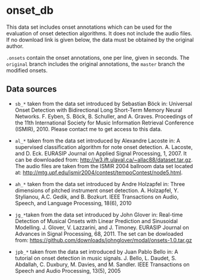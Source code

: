onset_db
========

This data set includes onset annotations which can be used for the evaluation of
onset detection algorithms. It does not include the audio files. If no download
link is given below, the data must be obtained by the original author.

`.onsets` contain the onset annotations, one per line, given in seconds.
The `original` branch includes the original annotations, the `master` branch the
modified onsets.

Data sources
------------
*  `sb_*` taken from the data set introduced by Sebastian Böck in:
   Universal Onset Detection with Bidirectional Long Short-Term Memory Neural
   Networks.
   F. Eyben, S. Böck, B. Schuller, and A. Graves.
   Proceedings of the 11th International Society for Music Information Retrieval
   Conference (ISMIR), 2010.
   Please contact me to get access to this data.

*  `al_*` taken from the data set introduced by Alexandre Lacoste in:
   A supervised classification algorithm for note onset detection.
   A. Lacoste, and D. Eck.
   EURASIP Journal on Applied Signal Processing, 1, 2007.
   It can be downloaded from:
   <http://w3.ift.ulaval.ca/~allac88/dataset.tar.gz>.
   The audio files are taken from the ISMIR 2004 ballroom data set located
   at: <http://mtg.upf.edu/ismir2004/contest/tempoContest/node5.html>.

*  `ah_*` taken from the data set introduced by Andre Holzapfel in:
   Three dimensions of pitched instrument onset detection.
   A. Holzapfel, Y. Stylianou, A.C. Gedik, and B. Bozkurt.
   IEEE Transactions on Audio, Speech, and Language Processing, 18(6), 2010

*  `jg_*`taken from the data set introduced by John Glover in:
   Real-time Detection of Musical Onsets with Linear Prediction and Sinusoidal
   Modelling.
   J. Glover, V. Lazzarini, and J. Timoney.
   EURASIP Journal on Advances in Signal Processing, 68, 2011.
   The set can be dowloaded from:
   <https://github.com/downloads/johnglover/modal/onsets-1.0.tar.gz>

*  `jpb_*` taken from the data set introduced by Juan Pablo Bello in:
   A tutorial on onset detection in music signals.
   J. Bello, L. Daudet, S. Abdallah, C. Duxbury, M. Davies, and M. Sandler.
   IEEE Transactions on Speech and Audio Processing, 13(5), 2005

